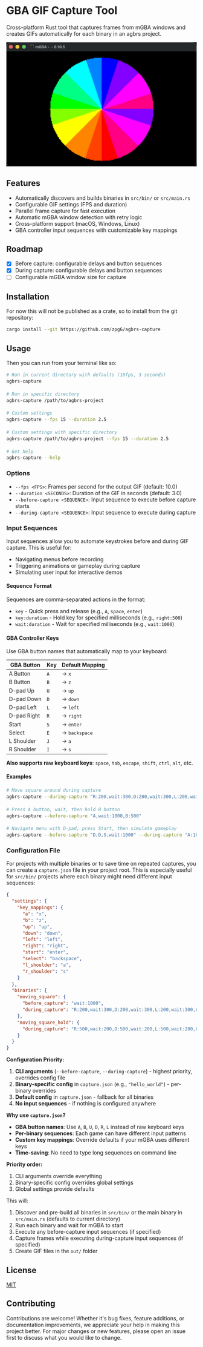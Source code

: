 # GBA GIF Capture Tool

Cross-platform Rust tool that captures frames from mGBA windows and creates GIFs automatically for each binary in an agbrs project.

![Example](./docs/color_spin.gif)

## Features

- Automatically discovers and builds binaries in `src/bin/` or `src/main.rs`
- Configurable GIF settings (FPS and duration)
- Parallel frame capture for fast execution
- Automatic mGBA window detection with retry logic
- Cross-platform support (macOS, Windows, Linux)
- GBA controller input sequences with customizable key mappings

## Roadmap

- [x] Before capture: configurable delays and button sequences
- [x] During capture: configurable delays and button sequences
- [ ] Configurable mGBA window size for capture

## Installation

For now this will not be published as a crate, so to install from the git repository:

```bash
cargo install --git https://github.com/zpg6/agbrs-capture
```

## Usage

Then you can run from your terminal like so:

```bash
# Run in current directory with defaults (10fps, 3 seconds)
agbrs-capture

# Run in specific directory
agbrs-capture /path/to/agbrs-project

# Custom settings
agbrs-capture --fps 15 --duration 2.5

# Custom settings with specific directory
agbrs-capture /path/to/agbrs-project --fps 15 --duration 2.5

# Get help
agbrs-capture --help
```

### Options

- `--fps <FPS>`: Frames per second for the output GIF (default: 10.0)
- `--duration <SECONDS>`: Duration of the GIF in seconds (default: 3.0)
- `--before-capture <SEQUENCE>`: Input sequence to execute before capture starts
- `--during-capture <SEQUENCE>`: Input sequence to execute during capture

### Input Sequences

Input sequences allow you to automate keystrokes before and during GIF capture. This is useful for:

- Navigating menus before recording
- Triggering animations or gameplay during capture
- Simulating user input for interactive demos

#### Sequence Format

Sequences are comma-separated actions in the format:

- `key` - Quick press and release (e.g., `A`, `space`, `enter`)
- `key:duration` - Hold key for specified milliseconds (e.g., `right:500`)
- `wait:duration` - Wait for specified milliseconds (e.g., `wait:1000`)

#### GBA Controller Keys

Use GBA button names that automatically map to your keyboard:

| GBA Button  | Key | Default Mapping |
| ----------- | --- | --------------- |
| A Button    | `A` | → `x`           |
| B Button    | `B` | → `z`           |
| D-pad Up    | `U` | → `up`          |
| D-pad Down  | `D` | → `down`        |
| D-pad Left  | `L` | → `left`        |
| D-pad Right | `R` | → `right`       |
| Start       | `S` | → `enter`       |
| Select      | `E` | → `backspace`   |
| L Shoulder  | `J` | → `a`           |
| R Shoulder  | `I` | → `s`           |

**Also supports raw keyboard keys**: `space`, `tab`, `escape`, `shift`, `ctrl`, `alt`, etc.

#### Examples

```bash
# Move square around during capture
agbrs-capture --during-capture "R:200,wait:300,D:200,wait:300,L:200,wait:300,U:200"

# Press A button, wait, then hold B button
agbrs-capture --before-capture "A,wait:1000,B:500"

# Navigate menu with D-pad, press Start, then simulate gameplay
agbrs-capture --before-capture "D,D,S,wait:1000" --during-capture "A:100,wait:300,B:100"
```

### Configuration File

For projects with multiple binaries or to save time on repeated captures, you can create a `capture.json` file in your project root. This is especially useful for `src/bin/` projects where each binary might need different input sequences:

```json
{
  "settings": {
    "key_mappings": {
      "a": "x",
      "b": "z",
      "up": "up",
      "down": "down",
      "left": "left",
      "right": "right",
      "start": "enter",
      "select": "backspace",
      "l_shoulder": "a",
      "r_shoulder": "s"
    }
  },
  "binaries": {
    "moving_square": {
      "before_capture": "wait:1000",
      "during_capture": "R:200,wait:300,D:200,wait:300,L:200,wait:300,U:200"
    },
    "moving_square_hold": {
      "during_capture": "R:500,wait:200,D:500,wait:200,L:500,wait:200,U:500"
    }
  }
}
```

**Configuration Priority:**

1. **CLI arguments** (`--before-capture`, `--during-capture`) - highest priority, overrides config file
2. **Binary-specific config** in `capture.json` (e.g., `"hello_world"`) - per-binary overrides
3. **Default config** in `capture.json` - fallback for all binaries
4. **No input sequences** - if nothing is configured anywhere

**Why use `capture.json`?**

- **GBA button names**: Use `A`, `B`, `U`, `D`, `R`, `L` instead of raw keyboard keys
- **Per-binary sequences**: Each game can have different input patterns
- **Custom key mappings**: Override defaults if your mGBA uses different keys
- **Time-saving**: No need to type long sequences on command line

**Priority order:**

1. CLI arguments override everything
2. Binary-specific config overrides global settings
3. Global settings provide defaults

This will:

1. Discover and pre-build all binaries in `src/bin/` or the main binary in `src/main.rs` (defaults to current directory)
2. Run each binary and wait for mGBA to start
3. Execute any before-capture input sequences (if specified)
4. Capture frames while executing during-capture input sequences (if specified)
5. Create GIF files in the `out/` folder

## License

[MIT](./LICENSE)

## Contributing

Contributions are welcome! Whether it's bug fixes, feature additions, or documentation improvements, we appreciate your help in making this project better. For major changes or new features, please open an issue first to discuss what you would like to change.
